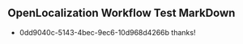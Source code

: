 ## OpenLocalization Workflow Test MarkDown
* 0dd9040c-5143-4bec-9ec6-10d968d4266b thanks!

<!--HONumber=Jul16_HO3-->


